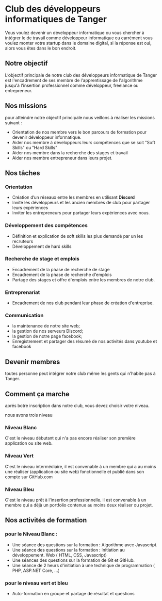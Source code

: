 # Club des développeurs informatiques de Tanger

Vous voulez devenir un développeur informatique ou vous chercher à intégrer le de travail comme développeur informatique ou carrément vous voulez monter votre startup dans le domaine digital, si la réponse est oui, alors vous êtes dans le bon endroit.

## Notre objectif

L’objectif principale de notre club des développeurs informatique de Tanger est l'encadrement de ses membre de l'apprentissage de l'algorithme jusqu'à l'insertion professionnel comme développeur, freelance ou entrepreneur.

## Nos missions
pour atteindre notre objectif principale nous veillons à réaliser les missions suivant :

- Orientation de nos membre vers le bon parcours de formation pour devenir développeur informatique.
- Aider nos membre à développeurs leurs compétences que se soit "Soft Skills" ou "Hard Skills"
- Aider nos membre dans la recherche des stages et travail
- Aider nos membre entrepreneur dans leurs projet.
 
## Nos tâches

### Orientation
-	Création d’un réseaux entre les membres en utilisant **Discord**
-	Invité les développeurs et les ancien membres de club pour partager leurs expériences
  - Inviter les entrepreneurs pour partager leurs expériences avec nous.
### Développement des compétences  
- Définition et explication de soft skills les plus demandé par un les recruteurs
- Développement de hard skills
### Recherche de stage et emplois
- Encadrement de la phase de recherche de stage 
- Encadrement de la phase de recherche d'emplois
- Partage des stages et offre d'emplois entre les membres de notre club.
### Entreprenariat 
- Encadrement de nos club pendant leur phase de création d'entreprise.
  
### Communication
- la maintenance de notre site web;
- la gestion de nos serveurs Discord;
- la gestion de notre page facebook;
- Enregistrement et partager des résumé de nos activités dans youtube et facebook


## Devenir membres
toutes personne peut intégrer notre club même les gents qui n'habite pas à Tanger.

## Comment ça marche 
aprés botre inscription dans notre club, vous devez choisir votre niveau.

nous avons trois niveau 

### Niveau Blanc
C'est le niveau débutant qui n'a pas encore réaliser son première application ou site web.

### Niveau Vert
C'est le niveau intermédiaire, il est convenable à un membre qui a au moins une réaliser (application ou site web) fonctionnelle et publié dans son compte sur GitHub.com

### Niveau Bleu
C'est le niveau prêt à l'insertion professionnelle. il est convenable à un membre qui a déjà un portfolio contenue au moins deux réaliser ou projet.


## Nos activités de formation

### pour le Niveau Blanc : 
-	Une séance des questions sur la formation : Algorithme avec Javascript.
-	Une séance des questions sur la formation : Initiation au développement. Web ( HTML, CSS, Javascript)
-	Une séances des questions sur la formation de Git et GitHub.
-	Une séance de 2 heurs d'initiation à une technique de programmation ( PHP, ASP.NET Core, ...)

### pour le niveau vert et bleu
-	Auto-formation en groupe et partage de résultat et questions





